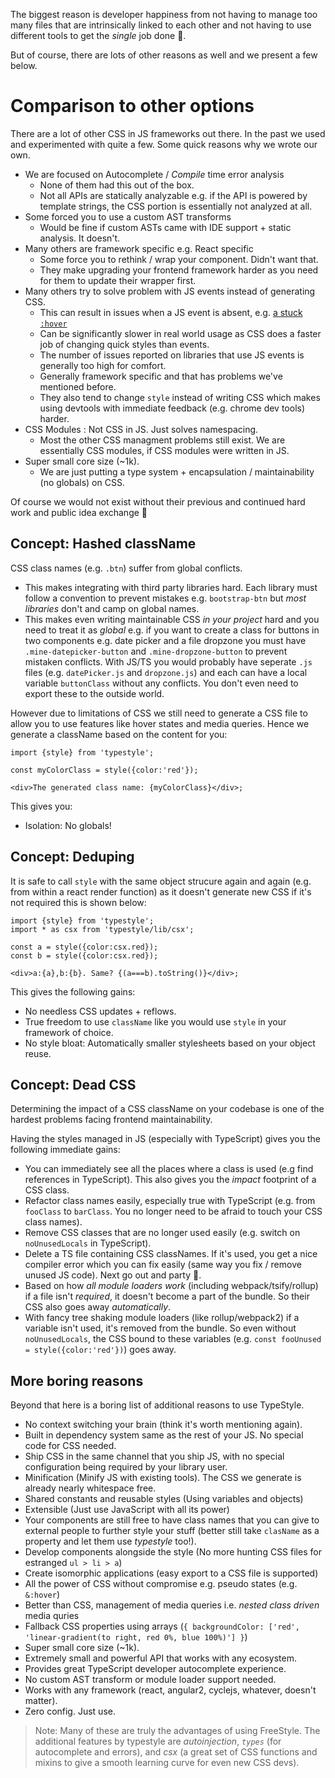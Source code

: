 The biggest reason is developer happiness from not having to manage too many files that are intrinsically linked to each other and not having to use different tools to get the *single* job done 🌹.

But of course, there are lots of other reasons as well and we present a few below.

# Comparison to other options

There are a lot of other CSS in JS frameworks out there. In the past we used and experimented with quite a few. Some quick reasons why we wrote our own.

* We are focused on Autocomplete / *Compile* time error analysis
  * None of them had this out of the box.
  * Not all APIs are statically analyzable e.g. if the API is powered by template strings, the CSS portion is essentially not analyzed at all.
* Some forced you to use a custom AST transforms 
  * Would be fine if custom ASTs came with IDE support + static analysis. It doesn't.
* Many others are framework specific e.g. React specific 
  * Some force you to rethink / wrap your component. Didn't want that.
  * They make upgrading your frontend framework harder as you need for them to update their wrapper first. 
* Many others try to solve problem with JS events instead of generating CSS.
  * This can result in issues when a JS event is absent, e.g. [a stuck `:hover`](https://goo.gl/e5tUyt)
  * Can be significantly slower in real world usage as CSS does a faster job of changing quick styles than events.
  * The number of issues reported on libraries that use JS events is generally too high for comfort.
  * Generally framework specific and that has problems we've mentioned before.
  * They also tend to change `style` instead of writing CSS which makes using devtools with immediate feedback (e.g. chrome dev tools) harder.
* CSS Modules : Not CSS in JS. Just solves namespacing.
  * Most the other CSS managment problems still exist. We are essentially CSS modules, if CSS modules were written in JS.
* Super small core size (~1k). 
  * We are just putting a type system + encapsulation / maintainability (no globals) on CSS.

Of course we would not exist without their previous and continued hard work and public idea exchange 🌹 

## Concept: Hashed className

CSS class names (e.g. `.btn`) suffer from global conflicts. 

* This makes integrating with third party libraries hard. Each library must follow a convention to prevent mistakes e.g. `bootstrap-btn` but *most libraries* don't and camp on global names.
* This makes even writing maintainable CSS *in your project* hard and you need to treat it as *global* e.g. if you want to create a class for buttons in two components e.g. date picker and a file dropzone you must have `.mine-datepicker-button` and `.mine-dropzone-button` to prevent mistaken conflicts. With JS/TS you would probably have seperate `.js` files (e.g. `datePicker.js` and `dropzone.js`) and each can have a local variable `buttonClass` without any conflicts. You don't even need to export these to the outside world.

However due to limitations of CSS we still need to generate a CSS file to allow you to use features like hover states and media queries. Hence we generate a className based on the content for you: 

```play
import {style} from 'typestyle';

const myColorClass = style({color:'red'});

<div>The generated class name: {myColorClass}</div>;
```

This gives you: 

* Isolation: No globals!

## Concept: Deduping

It is safe to call `style` with the same object strucure again and again (e.g. from within a react render function) as it doesn't generate new CSS if it's not required this is shown below: 

```play
import {style} from 'typestyle';
import * as csx from 'typestyle/lib/csx';

const a = style({color:csx.red});
const b = style({color:csx.red});

<div>a:{a},b:{b}. Same? {(a===b).toString()}</div>;
```

This gives the following gains: 

* No needless CSS updates + reflows.
* True freedom to use `className` like you would use `style` in your framework of choice.
* No style bloat: Automatically smaller stylesheets based on your object reuse.

## Concept: Dead CSS 

Determining the impact of a CSS className on your codebase is one of the hardest problems facing frontend maintainability. 

Having the styles managed in JS (especially with TypeScript) gives you the following immediate gains:

* You can immediately see all the places where a class is used (e.g find references in TypeScript). This also gives you the *impact* footprint of a CSS class.
* Refactor class names easily, especially true with TypeScript (e.g. from `fooClass` to `barClass`. You no longer need to be afraid to touch your CSS class names).
* Remove CSS classes that are no longer used easily (e.g. switch on `noUnusedLocals` in TypeScript).
* Delete a TS file containing CSS classNames. If it's used, you get a nice compiler error which you can fix easily (same way you fix / remove unused JS code). Next go out and party 🎉.
* Based on how *all module loaders work* (including webpack/tsify/rollup) if a file isn't *required*, it doesn't become a part of the bundle. So their CSS also goes away *automatically*. 
* With fancy tree shaking module loaders (like rollup/webpack2) if a variable isn't used, it's removed from the bundle. So even without `noUnusedLocals`, the CSS bound to these variables (e.g. `const fooUnused = style({color:'red'})`) goes away.

## More boring reasons 

Beyond that here is a boring list of additional reasons to use TypeStyle.

* No context switching your brain (think it's worth mentioning again).
* Built in dependency system same as the rest of your JS. No special code for CSS needed.
* Ship CSS in the same channel that you ship JS, with no special configuration being required by your library user.
* Minification (Minify JS with existing tools). The CSS we generate is already nearly whitespace free.
* Shared constants and reusable styles (Using variables and objects)
* Extensible (Just use JavaScript with all its power)
* Your components are still free to have class names that you can give to external people to further style your stuff (better still take `clasName` as a property and let them use *typestyle* too!).
* Develop components alongside the style (No more hunting CSS files for estranged `ul > li > a`)
* Create isomorphic applications (easy export to a CSS file is supported)
* All the power of CSS without compromise e.g. pseudo states (e.g. `&:hover`)
* Better than CSS, management of media queries i.e. *nested class driven* media quries
* Fallback CSS properties using arrays (`{ backgroundColor: ['red', 'linear-gradient(to right, red 0%, blue 100%)'] }`)
* Super small core size (~1k).
* Extremely small and powerful API that works with any ecosystem.
* Provides great TypeScript developer autocomplete experience.
* No custom AST transform or module loader support needed.
* Works with any framework (react, angular2, cyclejs, whatever, doesn't matter).
* Zero config. Just use.

> Note: Many of these are truly the advantages of using FreeStyle. The additional features by typestyle are *autoinjection*, *`types`* (for autocomplete and errors), and *csx* (a great set of CSS functions and mixins to give a smooth learning curve for even new CSS devs). 
